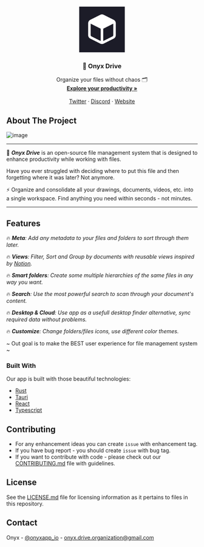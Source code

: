 <!-- PROJECT LOGO -->
<br />
<div align="center">
  <a href="https://github.com/OnyxDrive/OnyxDrive">
    <img src="images/onyx-logo.jpg" alt="Logo" width="120" height="120">
  </a>

  <h3 align="center">🔮 Onyx Drive</h3>

  <p align="center">
    Organize your files without chaos 🗂️
    <br />
    <a href="https://onyxapp.io/"><strong>Explore your productivity » </strong></a>
    <br />
    <br />
    <a href="https://twitter.com/onyxapp_io">Twitter</a>
    ·
    <a href="https://discord.gg/8DQa2qNM">Discord</a>
    ·
    <a href="https://onyxapp.io/">Website</a>
  </p>
</div>

<!-- ABOUT THE PROJECT -->

## About The Project

<img width="1183" alt="image" src="https://github.com/OnyxDrive/OnyxDrive/assets/46647517/4330d5f8-b3fb-49a6-a013-de1e903a3801">

---

🔮 _**Onyx Drive**_ is an open-source file management system that is designed to enhance productivity while working with files.

Have you ever struggled with deciding where to put this file and then forgetting where it was later? Not anymore.

⚡ Organize and consolidate all your drawings, documents, videos, etc. into a single workspace. Find anything you need within seconds - not minutes.

---

## Features

🔥 _**Meta**: Add any metadata to your files and folders to sort through them later._

🔥 _**Views**: Filter, Sort and Group by documents with reusable views inspired by [Notion]()._

🔥 _**Smart folders**: Create some multiple hierarchies of the same files in any way you want._

🔥 _**Search**: Use the most powerful search to scan through your document's content._

🔥 _**Desktop & Cloud**: Use app as a usefull desktop finder alternative, sync required data without problems._

🔥 _**Customize**: Change folders/files icons, use different color themes._

~ Out goal is to make the BEST user experience for file management system ~

### Built With

Our app is built with those beautiful technologies:

- [Rust](https://www.rust-lang.org/)
- [Tauri](https://tauri.app/)
- [React](https://react.dev/)
- [Typescript](https://www.typescriptlang.org/)

<!-- CONTRIBUTING -->

## Contributing

- For any enhancement ideas you can create `issue` with enhancement tag.
- If you have bug report - you should create `issue` with bug tag.
- If you want to contribute with code - please check out our [CONTRIBUTING.md](CONTRIBUTING.md) file with guidelines.

<!-- LICENSE -->

## License

See the [LICENSE.md](LICENSE.md) file for licensing information as it pertains to files in this repository.

<!-- CONTACT -->

## Contact

Onyx - [@onyxapp_io](https://twitter.com/onyxapp_io) - onyx.drive.organization@gmail.com
